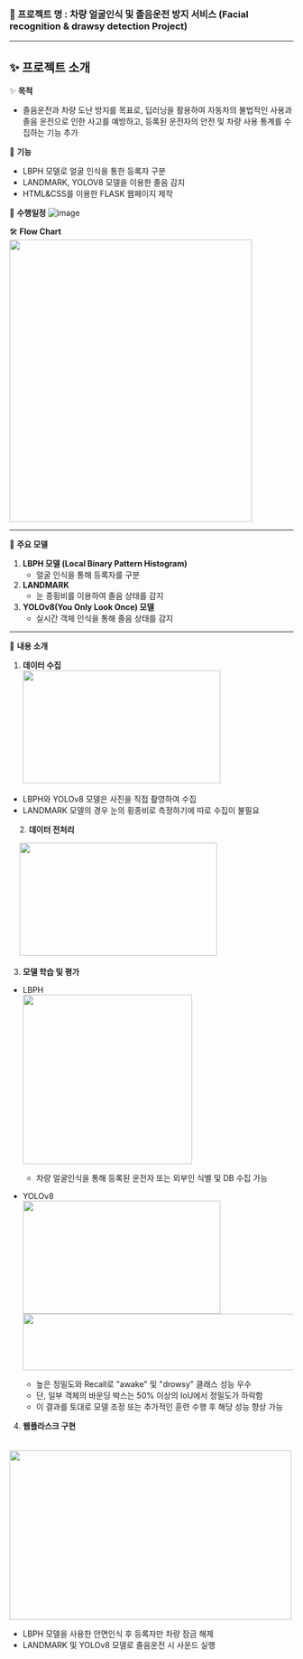 ### 📌 프로젝트 명 : 차량 얼굴인식 및 졸음운전 방지 서비스 (Facial recognition & drawsy detection Project)
---

 ## ✨ 프로젝트 소개<br>

  ✨ **목적**
  - 졸음운전과 차량 도난 방지를 목표로, 딥러닝을 활용하여 자동차의 불법적인 사용과 졸음 운전으로 인한 사고를 예방하고, 등록된 운전자의 안전 및 차량 사용 통계를 수집하는 기능 추가

  🌟 **기능**
  - LBPH 모델로 얼굴 인식을 통한 등록자 구분
  - LANDMARK, YOLOV8 모델을 이용한 졸음 감지
  - HTML&CSS를 이용한 FLASK 웹페이지 제작 <br>

  📅 **수행일정**
![image](https://github.com/JEMinn/open_CV/assets/160000163/2421b2a6-4c83-40d9-aa23-671fda58c0ec)

  🛠️ **Flow Chart**<br>
  <img src="https://github.com/JEMinn/open_CV/assets/160000163/53620040-6e85-4dbc-9a70-0f9560c980cd"  width="430" height="500"/>

---

📖 **주요 모델**
  1. **LBPH 모델 (Local Binary Pattern Histogram)**
     - 얼굴 인식을 통해 등록자를 구분
  2. **LANDMARK**
     - 눈 종횡비를 이용하여 졸음 상태를 감지
  3. **YOLOv8(You Only Look Once) 모델**
     - 실시간 객체 인식을 통해 졸음 상태를 감지



---

📖 **내용 소개**<br>
  1. **데이터 수집**<br>
    <img src="https://github.com/JEMinn/open_CV/assets/160000163/51f1b888-c25e-4dcc-8646-b2e825917047"  width="350" height="200"/>
  - LBPH와 YOLOv8 모델은 사진을 직접 촬영하여 수집
  - LANDMARK 모델의 경우 눈의 횡종비로 측정하기에 따로 수집이 불필요

　
  2. **데이터 전처리**

 　
    <img src="https://github.com/JEMinn/open_CV/assets/160000163/e6cde029-13ab-4102-a15c-d91717c9f0cf"  width="350" height="200"/>

  3. **모델 학습 및 평가**<br>
  - LBPH<br>
      <img src="https://github.com/JEMinn/open_CV/assets/160000163/78457f6c-6f03-4c7f-9be2-77c7bed02c94"  width="300" height="300"/>
      - 차량 얼굴인식을 통해 등록된 운전자 또는 외부인 식별 및 DB 수집 가능
    
  - YOLOv8<br>
      <img src="https://github.com/JEMinn/open_CV/assets/160000163/93b36f34-7f5c-489e-bacb-f0458cbc426b"  width="350" height="200"/>
      <img src="https://github.com/JEMinn/open_CV/assets/160000163/c21db574-0dbe-41da-83b0-fe38dee483eb"  width="700" height="100"/>
      - 높은 정밀도와 Recall로 "awake" 및 "drowsy" 클래스 성능 우수
      - 단, 일부 객체의 바운딩 박스는 50% 이상의 IoU에서 정밀도가 하락함
      - 이 결과를 토대로 모델 조정 또는 추가적인 훈련 수행 후 해당 성능 향상 가능
     
  4. **웹플라스크 구현**

　
    <img src="https://github.com/JEMinn/open_CV/assets/160000163/783f2728-3c16-4515-be6b-d3c4bea37f1c"  width="500" height="300"/>

 - LBPH 모델을 사용한 안면인식 후 등록자만 차량 잠금 해제
 - LANDMARK 및 YOLOv8 모델로 졸음운전 시 사운드 실행





